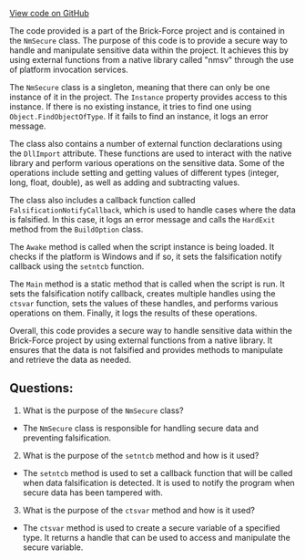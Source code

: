 [View code on GitHub](https://github.com/TieHaxJan/Brick-Force/Assembly-CSharp\NmSecure.cs)

The code provided is a part of the Brick-Force project and is contained in the `NmSecure` class. The purpose of this code is to provide a secure way to handle and manipulate sensitive data within the project. It achieves this by using external functions from a native library called "nmsv" through the use of platform invocation services.

The `NmSecure` class is a singleton, meaning that there can only be one instance of it in the project. The `Instance` property provides access to this instance. If there is no existing instance, it tries to find one using `Object.FindObjectOfType`. If it fails to find an instance, it logs an error message.

The class also contains a number of external function declarations using the `DllImport` attribute. These functions are used to interact with the native library and perform various operations on the sensitive data. Some of the operations include setting and getting values of different types (integer, long, float, double), as well as adding and subtracting values.

The class also includes a callback function called `FalsificationNotifyCallback`, which is used to handle cases where the data is falsified. In this case, it logs an error message and calls the `HardExit` method from the `BuildOption` class.

The `Awake` method is called when the script instance is being loaded. It checks if the platform is Windows and if so, it sets the falsification notify callback using the `setntcb` function.

The `Main` method is a static method that is called when the script is run. It sets the falsification notify callback, creates multiple handles using the `ctsvar` function, sets the values of these handles, and performs various operations on them. Finally, it logs the results of these operations.

Overall, this code provides a secure way to handle sensitive data within the Brick-Force project by using external functions from a native library. It ensures that the data is not falsified and provides methods to manipulate and retrieve the data as needed.
## Questions: 
 1. What is the purpose of the `NmSecure` class?
- The `NmSecure` class is responsible for handling secure data and preventing falsification.

2. What is the purpose of the `setntcb` method and how is it used?
- The `setntcb` method is used to set a callback function that will be called when data falsification is detected. It is used to notify the program when secure data has been tampered with.

3. What is the purpose of the `ctsvar` method and how is it used?
- The `ctsvar` method is used to create a secure variable of a specified type. It returns a handle that can be used to access and manipulate the secure variable.